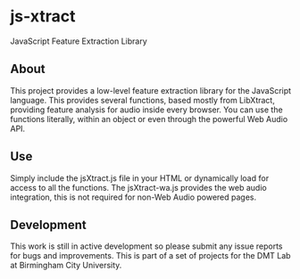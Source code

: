 # js-xtract
JavaScript Feature Extraction Library

## About
This project provides a low-level feature extraction library for the JavaScript language. This provides several functions, based mostly from LibXtract, providing feature analysis for audio inside every browser. You can use the functions literally, within an object or even through the powerful Web Audio API.

## Use
Simply include the jsXtract.js file in your HTML or dynamically load for access to all the functions. The jsXtract-wa.js provides the web audio integration, this is not required for non-Web Audio powered pages.

## Development
This work is still in active development so please submit any issue reports for bugs and improvements. This is part of a set of projects for the DMT Lab at Birmingham City University.
